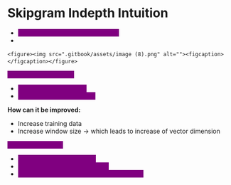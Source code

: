 # Skipgram Indepth Intuition

* <mark style="color:purple;background-color:purple;">**Here input and output is reversed**</mark>
*

    <figure><img src=".gitbook/assets/image (8).png" alt=""><figcaption></figcaption></figure>

<mark style="color:purple;background-color:purple;">**When show we apply:**</mark>

* <mark style="color:purple;background-color:purple;">CBOW ⇒  Small dataset</mark>
* <mark style="color:purple;background-color:purple;">SkipGram ⇒ Huge dataset</mark>

**How can it be improved:**

* Increase training data
* Increase window size -> which leads to increase of vector dimension



<mark style="color:purple;background-color:purple;">**Google word2vec:**</mark>

* <mark style="color:purple;background-color:purple;">**Trained on 3 billion words**</mark>
* <mark style="color:purple;background-color:purple;">**Feature representation of 300**</mark>
* <mark style="color:purple;background-color:purple;">**Example: Cricket = \[....300 dimension....]**</mark>

